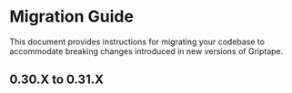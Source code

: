 # Migration Guide

This document provides instructions for migrating your codebase to accommodate breaking changes introduced in new versions of Griptape.

## 0.30.X to 0.31.X

